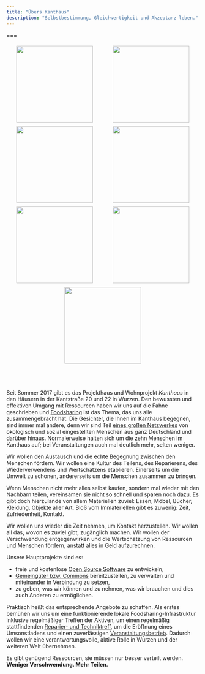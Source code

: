 ```yaml
---
title: "Übers Kanthaus"
description: "Selbstbestimmung, Gleichwertigkeit und Akzeptanz leben."
---
```


===
<div style="display: flex; flex-wrap: wrap; justify-content: space-around;">
  <img src="/pics/2017festivalmeeting.jpg" />
  <img src="/pics/wurzenfront.jpg" />
  <img src="/pics/001.jpg" />
  <img src="/pics/002.jpg" />
  <img src="/pics/communalKino.jpg" />
  <img src="/pics/wuwitaKitchen.jpg" />
  <img src="/pics/005.jpg" />
</div>

<br></br>

Seit Sommer 2017 gibt es das Projekthaus und Wohnprojekt _Kanthaus_ in den Häusern in der Kantstraße 20 und 22 in Wurzen. Den bewussten und effektiven Umgang mit Ressourcen haben wir uns auf die Fahne geschrieben und [Foodsharing](../foodsharing) ist das Thema, das uns alle zusammengebracht hat. Die Gesichter, die Ihnen im Kanthaus begegnen, sind immer mal andere, denn wir sind Teil [eines großen Netzwerkes](https://yunity.org) von ökologisch und sozial eingestellten Menschen aus ganz Deutschland und darüber hinaus. Normalerweise halten sich um die zehn Menschen im Kanthaus auf; bei Veranstaltungen auch mal deutlich mehr, selten weniger.

Wir wollen den Austausch und die echte Begegnung zwischen den Menschen fördern. Wir wollen eine Kultur des Teilens, des Reparierens, des Wiederverwendens und Wertschätzens etablieren. Einerseits um die Umwelt zu schonen, andererseits um die Menschen zusammen zu bringen.

Wenn Menschen nicht mehr alles selbst kaufen, sondern mal wieder mit den Nachbarn teilen, vereinsamen sie nicht so schnell und sparen noch dazu. Es gibt doch hierzulande von allem Materiellen zuviel: Essen, Möbel, Bücher, Kleidung, Objekte aller Art. Bloß vom Immateriellen gibt es zuwenig: Zeit, Zufriedenheit, Kontakt.

Wir wollen uns wieder die Zeit nehmen, um Kontakt herzustellen. Wir wollen all das, wovon es zuviel gibt, zugänglich machen. Wir wollen der Verschwendung entgegenwirken und die Wertschätzung von Ressourcen und Menschen fördern, anstatt alles in Geld aufzurechnen.

Unsere Hauptprojekte sind es:
- freie und kostenlose [Open Source Software](https://de.wikipedia.org/wiki/Open_Source) zu entwickeln,
- [Gemeingüter bzw. Commons](https://de.wikipedia.org/wiki/Commons) bereitzustellen, zu verwalten und miteinander in Verbindung zu setzen,
- zu geben, was wir können und zu nehmen, was wir brauchen und dies auch Anderen zu ermöglichen.

Praktisch heißt das entsprechende Angebote zu schaffen. Als erstes bemühen wir uns um eine funktionierende lokale Foodsharing-Infrastruktur inklusive regelmäßiger Treffen der Aktiven, um einen regelmäßig stattfindenden [Reparier- und Techniktreff](../repaircafe), um die Eröffnung eines Umsonstladens und einen zuverlässigen [Veranstaltungsbetrieb](../../events). Dadurch wollen wir eine verantwortungsvolle, aktive Rolle in Wurzen und der weiteren Welt übernehmen.

Es gibt genügend Ressourcen, sie müssen nur besser verteilt werden.  
**Weniger Verschwendung. Mehr Teilen.**

<style>
img {
  height: 200px;
  padding: 5px;
}
</style>
